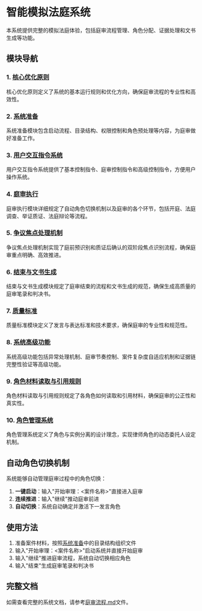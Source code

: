 # 智能模拟法庭系统

本系统提供完整的模拟法庭体验，包括庭审流程管理、角色分配、证据处理和文书生成等功能。

## 模块导航

### 1. [核心优化原则](./core/principles.md)

核心优化原则定义了系统的基本运行规则和优化方向，确保庭审流程的专业性和高效性。

### 2. [系统准备](./core/setup.md)

系统准备模块包含启动流程、目录结构、权限控制和角色预处理等内容，为庭审做好准备工作。

### 3. [用户交互指令系统](./core/commands.md)

用户交互指令系统提供了基本控制指令、庭审控制指令和高级控制指令，方便用户操作系统。

### 4. [庭审执行](./core/trial_procedure.md)

庭审执行模块详细规定了自动角色切换机制以及庭审的各个环节，包括开庭、法庭调查、举证质证、法庭辩论等流程。

### 5. [争议焦点处理机制](./core/dispute_focus_logic.md)

争议焦点处理机制实现了庭前预识别和质证后确认的双阶段焦点识别流程，确保庭审重点明确、高效推进。

### 6. [结束与文书生成](./core/documents.md)

结束与文书生成模块规定了庭审结束的流程和文书生成的规范，确保生成高质量的庭审笔录和判决书。

### 7. [质量标准](./core/quality_standards.md)

质量标准模块定义了发言与表达标准和技术要求，确保庭审的专业性和规范性。

### 8. [系统高级功能](./core/advanced_features.md)

系统高级功能包括异常处理机制、庭审节奏控制、案件复杂度自适应机制和证据链完整性验证等高级功能。

### 9. [角色材料读取与引用规则](./core/evidence_rules.md)

角色材料读取与引用规则规定了各角色如何读取和引用材料，确保庭审的公正性和真实性。

### 10. [角色管理系统](./core/role_management.md)

角色管理系统定义了角色与实例分离的设计理念，实现律师角色的动态委托人设定机制。

## 自动角色切换机制

系统能够自动管理庭审过程中的角色切换：

1. **一键启动**：输入"开始审理：<案件名称>"直接进入庭审
2. **连续推进**：输入"继续"推动庭审前进
3. **自动切换**：系统自动确定并激活下一发言角色

## 使用方法

1. 准备案件材料，按照[系统准备](./core/setup.md)中的目录结构组织文件
2. 输入"开始审理：<案件名称>"启动系统并直接开始庭审
3. 输入"继续"推进庭审流程，系统自动切换相应角色
4. 输入"结束"生成庭审笔录和判决书

## 完整文档

如需查看完整的系统文档，请参考[庭审流程.md](./庭审流程.md)文件。
